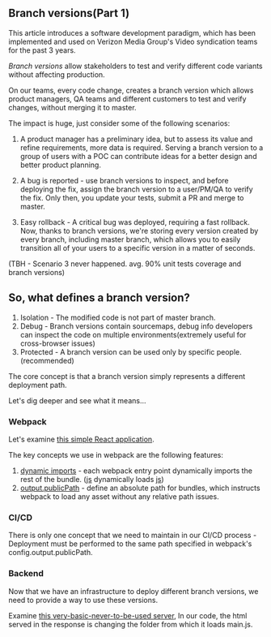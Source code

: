 ## Branch versions(Part 1)

This article introduces a software development paradigm, which has been implemented and used on Verizon Media Group's Video syndication teams for the past 3 years.

_Branch versions_ allow stakeholders to test and verify different code variants without affecting production.

On our teams, every code change, creates a branch version which allows product managers, QA teams and different customers to test and verify changes, without merging it to master.

The impact is huge, just consider some of the following scenarios:

1. A product manager has a preliminary idea, but to assess its value and refine requirements, more data is required.
Serving a branch version to a group of users with a POC can contribute ideas for a better design and better product planning.

2. A bug is reported - use branch versions to inspect, and before deploying the fix, assign the branch version to a user/PM/QA to verify the fix.
Only then, you update your tests, submit a PR and merge to master.

3. Easy rollback - A critical bug was deployed, requiring a fast rollback. Now, thanks to branch versions, we're storing every version created by every branch, including master branch, which allows you to easily transition all of your users to a specific version in a matter of seconds.

(TBH - Scenario 3 never happened. avg. 90% unit tests coverage and branch versions)

## So, what defines a branch version?

1. Isolation - The modified code is not part of master branch.
2. Debug - Branch versions contain sourcemaps, debug info developers can inspect the code on multiple environments(extremely useful for cross-browser issues)
3. Protected - A branch version can be used only by specific people. (recommended)

The core concept is that a branch version simply represents a different deployment path.

Let's dig deeper and see what it means...

### Webpack

Let's examine [this simple React application](https://github.com/eranshapira/webpack-branch-versions).

The key concepts we use in webpack are the following features:

1. [dynamic imports](https://webpack.js.org/guides/code-splitting/#dynamic-imports) - each webpack entry point dynamically imports the rest of the bundle. ([js](https://github.com/eranshapira/webpack-branch-versions/blob/master/src/index.js) dynamically loads [js](https://github.com/eranshapira/webpack-branch-versions/blob/master/src/app.js))
2. [output.publicPath](https://webpack.js.org/configuration/output/#outputpublicpath) - define an absolute path for bundles, which instructs webpack to load any asset without any relative path issues.

### CI/CD

There is only one concept that we need to maintain in our CI/CD process - Deployment must be performed to the same path specified in webpack's config.output.publicPath.

### Backend

Now that we have an infrastructure to deploy different branch versions, we need to provide a way to use these versions.

Examine [this very-basic-never-to-be-used server](https://github.com/eranshapira/webpack-branch-versions/blob/master/server/index.js), In our code, the html served in the response is changing the folder from which it loads main.js.

## 